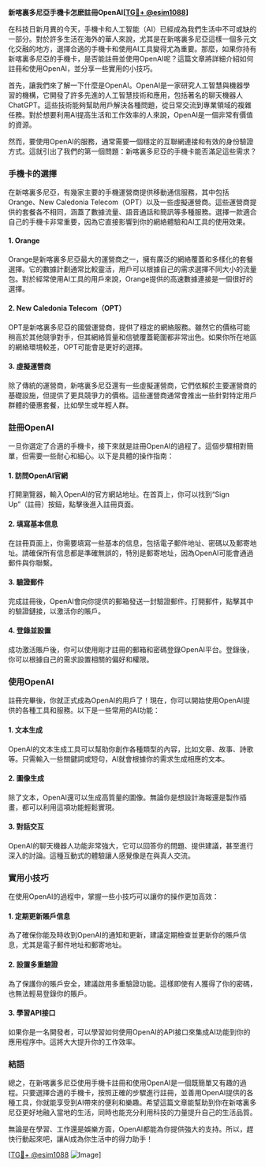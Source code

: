 **新喀裏多尼亞手機卡怎麽註冊OpenAI[[TG💪+ @esim1088](https://t.me/s/esim1088)]**

在科技日新月異的今天，手機卡和人工智能（AI）已經成為我們生活中不可或缺的一部分。對於許多生活在海外的華人來說，尤其是在新喀裏多尼亞這樣一個多元文化交融的地方，選擇合適的手機卡和使用AI工具變得尤為重要。那麼，如果你持有新喀裏多尼亞的手機卡，是否能註冊並使用OpenAI呢？這篇文章將詳細介紹如何註冊和使用OpenAI，並分享一些實用的小技巧。

首先，讓我們來了解一下什麼是OpenAI。OpenAI是一家研究人工智慧與機器學習的機構，它開發了許多先進的人工智慧技術和應用，包括著名的聊天機器人ChatGPT。這些技術能夠幫助用戶解決各種問題，從日常交流到專業領域的複雜任務。對於想要利用AI提高生活和工作效率的人來說，OpenAI是一個非常有價值的資源。

然而，要使用OpenAI的服務，通常需要一個穩定的互聯網連接和有效的身份驗證方式。這就引出了我們的第一個問題：新喀裏多尼亞的手機卡能否滿足這些需求？

### 手機卡的選擇

在新喀裏多尼亞，有幾家主要的手機運營商提供移動通信服務，其中包括Orange、New Caledonia Telecom（OPT）以及一些虛擬運營商。這些運營商提供的套餐各不相同，涵蓋了數據流量、語音通話和簡訊等多種服務。選擇一款適合自己的手機卡非常重要，因為它直接影響到你的網絡體驗和AI工具的使用效果。

#### 1. Orange
Orange是新喀裏多尼亞最大的運營商之一，擁有廣泛的網絡覆蓋和多樣化的套餐選擇。它的數據計劃通常比較靈活，用戶可以根據自己的需求選擇不同大小的流量包。對於經常使用AI工具的用戶來說，Orange提供的高速數據連接是一個很好的選擇。

#### 2. New Caledonia Telecom（OPT）
OPT是新喀裏多尼亞的國營運營商，提供了穩定的網絡服務。雖然它的價格可能稍高於其他競爭對手，但其網絡質量和信號覆蓋範圍都非常出色。如果你所在地區的網絡環境較差，OPT可能會是更好的選擇。

#### 3. 虛擬運營商
除了傳統的運營商，新喀裏多尼亞還有一些虛擬運營商，它們依賴於主要運營商的基礎設施，但提供了更具競爭力的價格。這些運營商通常會推出一些針對特定用戶群體的優惠套餐，比如學生或年輕人群。

### 註冊OpenAI

一旦你選定了合適的手機卡，接下來就是註冊OpenAI的過程了。這個步驟相對簡單，但需要一些耐心和細心。以下是具體的操作指南：

#### 1. 訪問OpenAI官網
打開瀏覽器，輸入OpenAI的官方網站地址。在首頁上，你可以找到“Sign Up”（註冊）按鈕，點擊後進入註冊頁面。

#### 2. 填寫基本信息
在註冊頁面上，你需要填寫一些基本的信息，包括電子郵件地址、密碼以及郵寄地址。請確保所有信息都是準確無誤的，特別是郵寄地址，因為OpenAI可能會通過郵件與你聯繫。

#### 3. 驗證郵件
完成註冊後，OpenAI會向你提供的郵箱發送一封驗證郵件。打開郵件，點擊其中的驗證鏈接，以激活你的賬戶。

#### 4. 登錄並設置
成功激活賬戶後，你可以使用剛才註冊的郵箱和密碼登錄OpenAI平台。登錄後，你可以根據自己的需求設置相關的偏好和權限。

### 使用OpenAI

註冊完畢後，你就正式成為OpenAI的用戶了！現在，你可以開始使用OpenAI提供的各種工具和服務。以下是一些常用的AI功能：

#### 1. 文本生成
OpenAI的文本生成工具可以幫助你創作各種類型的內容，比如文章、故事、詩歌等。只需輸入一些關鍵詞或短句，AI就會根據你的需求生成相應的文本。

#### 2. 圖像生成
除了文本，OpenAI還可以生成高質量的圖像。無論你是想設計海報還是製作插畫，都可以利用這項功能輕鬆實現。

#### 3. 對話交互
OpenAI的聊天機器人功能非常強大，它可以回答你的問題、提供建議，甚至進行深入的討論。這種互動式的體驗讓人感覺像是在與真人交流。

### 實用小技巧

在使用OpenAI的過程中，掌握一些小技巧可以讓你的操作更加高效：

#### 1. 定期更新賬戶信息
為了確保你能及時收到OpenAI的通知和更新，建議定期檢查並更新你的賬戶信息，尤其是電子郵件地址和郵寄地址。

#### 2. 設置多重驗證
為了保護你的賬戶安全，建議啟用多重驗證功能。這樣即使有人獲得了你的密碼，也無法輕易登錄你的賬戶。

#### 3. 學習API接口
如果你是一名開發者，可以學習如何使用OpenAI的API接口來集成AI功能到你的應用程序中。這將大大提升你的工作效率。

### 結語

總之，在新喀裏多尼亞使用手機卡註冊和使用OpenAI是一個既簡單又有趣的過程。只要選擇合適的手機卡，按照正確的步驟進行註冊，並善用OpenAI提供的各種工具，你就能享受到AI帶來的便利和樂趣。希望這篇文章能幫助到你在新喀裏多尼亞更好地融入當地的生活，同時也能充分利用科技的力量提升自己的生活品質。

無論是在學習、工作還是娛樂方面，OpenAI都能為你提供強大的支持。所以，趕快行動起來吧，讓AI成為你生活中的得力助手！

[[TG💪+ @esim1088](https://t.me/s/esim1088) ![Image](https://i.postimg.cc/4NQfJmqS/Snipaste-2025-05-13-00-14-12.png)]